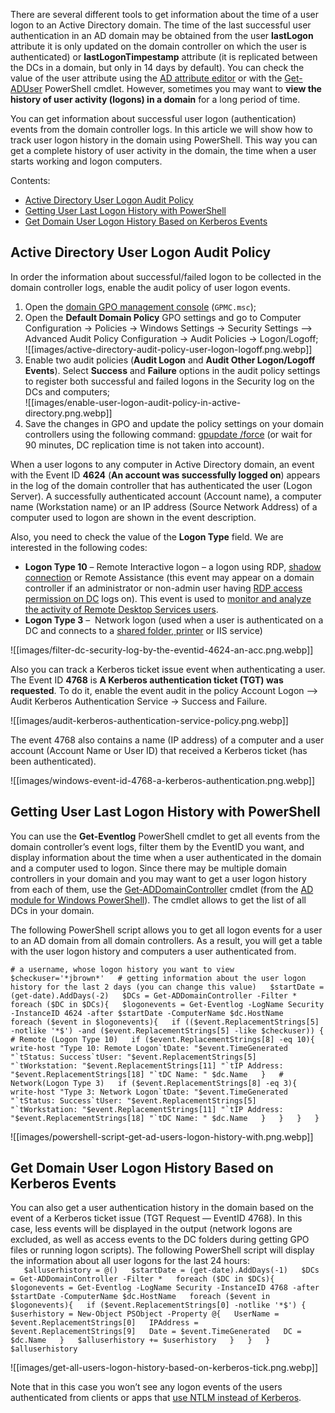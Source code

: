 There are several different tools to get information about the time of a user logon to an Active Directory domain. The time of the last successful user authentication in an AD domain may be obtained from the user **lastLogon** attribute it is only updated on the domain controller on which the user is authenticated) or **lastLogonTimpestamp** attribute (it is replicated between the DCs in a domain, but only in 14 days by default). You can check the value of the user attribute using the [AD attribute editor](https://woshub.com/active-directory-attribute-editor/) or with the [Get-ADUser](https://woshub.com/get-aduser-getting-active-directory-users-data-via-powershell/) PowerShell cmdlet. However, sometimes you may want to **view the history of user activity (logons) in a domain** for a long period of time.

You can get information about successful user logon (authentication) events from the domain controller logs. In this article we will show how to track user logon history in the domain using PowerShell. This way you can get a complete history of user activity in the domain, the time when a user starts working and logon computers.

Contents:

*   [Active Directory User Logon Audit Policy](https://woshub.com/check-user-logon-history-active-directory-domain-powershell/#h2_1)
*   [Getting User Last Logon History with PowerShell](https://woshub.com/check-user-logon-history-active-directory-domain-powershell/#h2_2)
*   [Get Domain User Logon History Based on Kerberos Events](https://woshub.com/check-user-logon-history-active-directory-domain-powershell/#h2_3)

Active Directory User Logon Audit Policy
----------------------------------------

In order the information about successful/failed logon to be collected in the domain controller logs, enable the audit policy of user logon events.

1.  Open the [domain GPO management console](https://woshub.com/group-policy-active-directory/) (`GPMC.msc`);
2.  Open the **Default Domain Policy** GPO settings and go to Computer Configuration -> Policies -> Windows Settings -> Security Settings –> Advanced Audit Policy Configuration -> Audit Policies -> Logon/Logoff;  
    ![[images/active-directory-audit-policy-user-logon-logoff.png.webp]]
3.  Enable two audit policies (**Audit Logon** and **Audit Other Logon/Logoff Events**). Select **Success** and **Failure** options in the audit policy settings to register both successful and failed logons in the Security log on the DCs and computers;  
    ![[images/enable-user-logon-audit-policy-in-active-directory.png.webp]]
4.  Save the changes in GPO and update the policy settings on your domain controllers using the following command: [gpupdate /force](https://woshub.com/update-group-policy-settings-windows) (or wait for 90 minutes, DC replication time is not taken into account).

When a user logons to any computer in Active Directory domain, an event with the Event ID **4624** (**An account was successfully logged on**) appears in the log of the domain controller that has authenticated the user (Logon Server). A successfully authenticated account (Account name), a computer name (Workstation name) or an IP address (Source Network Address) of a computer used to logon are shown in the event description.

Also, you need to check the value of the **Logon Type** field. We are interested in the following codes:

*   **Logon Type 10** – Remote Interactive logon – a logon using RDP, [shadow connection](https://woshub.com/rds-shadow-how-to-connect-to-a-user-session-in-windows-server-2012-r2/) or Remote Assistance (this event may appear on a domain controller if an administrator or non-admin user having [RDP access permission on DC](https://woshub.com/allow-non-administrators-rdp-access-to-domain-controller/) logs on). This event is used to [monitor and analyze the activity of Remote Desktop Services users](https://woshub.com/rdp-connection-logs-forensics-windows/).
*   **Logon Type 3** –  Network logon (used when a user is authenticated on a DC and connects to a [shared folder, printer](https://woshub.com/sharing-files-printers-without-homegroup-windows-10/) or IIS service)

![[images/filter-dc-security-log-by-the-eventid-4624-an-acc.png.webp]]

Also you can track a Kerberos ticket issue event when authenticating a user. The Event ID **4768** is **A Kerberos authentication ticket (TGT) was requested**. To do it, enable the event audit in the policy Account Logon –> Audit Kerberos Authentication Service -> Success and Failure.

![[images/audit-kerberos-authentication-service-policy.png.webp]]

The event 4768 also contains a name (IP address) of a computer and a user account (Account Name or User ID) that received a Kerberos ticket (has been authenticated).

![[images/windows-event-id-4768-a-kerberos-authentication.png.webp]]

Getting User Last Logon History with PowerShell
-----------------------------------------------

You can use the **Get-Eventlog** PowerShell cmdlet to get all events from the domain controller’s event logs, filter them by the EventID you want, and display information about the time when a user authenticated in the domain and a computer used to logon. Since there may be multiple domain controllers in your domain and you may want to get a user logon history from each of them, use the [Get-ADDomainController](https://woshub.com/get-addomaincontroller-dc-info-powershell/) cmdlet (from the [AD module for Windows PowerShell](https://woshub.com/powershell-active-directory-module/)). The cmdlet allows to get the list of all DCs in your domain.

The following PowerShell script allows you to get all logon events for a user to an AD domain from all domain controllers. As a result, you will get a table with the user logon history and computers a user authenticated from.

``# a username, whose logon history you want to view   $checkuser='*jbrown*'   # getting information about the user logon history for the last 2 days (you can change this value)   $startDate = (get-date).AddDays(-2)   $DCs = Get-ADDomainController -Filter *   foreach ($DC in $DCs){   $logonevents = Get-Eventlog -LogName Security -InstanceID 4624 -after $startDate -ComputerName $dc.HostName   foreach ($event in $logonevents){   if (($event.ReplacementStrings[5] -notlike '*$') -and ($event.ReplacementStrings[5] -like $checkuser)) {   # Remote (Logon Type 10)   if ($event.ReplacementStrings[8] -eq 10){   write-host "Type 10: Remote Logon`tDate: "$event.TimeGenerated "`tStatus: Success`tUser: "$event.ReplacementStrings[5] "`tWorkstation: "$event.ReplacementStrings[11] "`tIP Address: "$event.ReplacementStrings[18] "`tDC Name: " $dc.Name   }   # Network(Logon Type 3)   if ($event.ReplacementStrings[8] -eq 3){   write-host "Type 3: Network Logon`tDate: "$event.TimeGenerated "`tStatus: Success`tUser: "$event.ReplacementStrings[5] "`tWorkstation: "$event.ReplacementStrings[11] "`tIP Address: "$event.ReplacementStrings[18] "`tDC Name: " $dc.Name   }   }   }   }``

![[images/powershell-script-get-ad-users-logon-history-with.png.webp]]

Get Domain User Logon History Based on Kerberos Events
------------------------------------------------------

You can also get a user authentication history in the domain based on the event of a Kerberos ticket issue (TGT Request — EventID 4768). In this case, less events will be displayed in the output (network logons are excluded, as well as access events to the DC folders during getting GPO files or running logon scripts). The following PowerShell script will display the information about all user logons for the last 24 hours:  
`   $alluserhistory = @()   $startDate = (get-date).AddDays(-1)   $DCs = Get-ADDomainController -Filter *   foreach ($DC in $DCs){   $logonevents = Get-Eventlog -LogName Security -InstanceID 4768 -after $startDate -ComputerName $dc.HostName   foreach ($event in $logonevents){   if ($event.ReplacementStrings[0] -notlike '*$') {   $userhistory = New-Object PSObject -Property @{   UserName = $event.ReplacementStrings[0]   IPAddress = $event.ReplacementStrings[9]   Date = $event.TimeGenerated   DC = $dc.Name   }   $alluserhistory += $userhistory   }   }   }   $alluserhistory`

![[images/get-all-users-logon-history-based-on-kerberos-tick.png.webp]]

Note that in this case you won’t see any logon events of the users authenticated from clients or apps that [use NTLM instead of Kerberos](https://woshub.com/disable-ntlm-authentication-windows/).